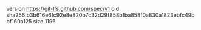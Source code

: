 version https://git-lfs.github.com/spec/v1
oid sha256:b3b616e6fc92e8e820b7c32d29f858bfba858f0a830a1823ebfc49bbf160a125
size 1196
